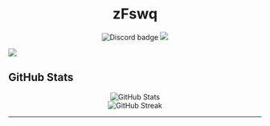 <h1 align="center">zFswq</h1>

<p align="center">
  <img src="https://img.shields.io/badge/Discord-zFswq-5865F2?style=for-the-badge&logo=discord&logoColor=white" alt="Discord badge" />
  <a href="https://github.com/zFswq" target="_blank">
    <img src="https://img.shields.io/badge/GitHub-100000?style=for-the-badge&logo=github&logoColor=white" />
  </a>
</p>



<p align="left">
  <img src="https://skillicons.dev/icons?i=python,c,cpp,cs,java,html,css,js,nodejs,sql,sqlite,vscode,github&perline=10" />
</p>



##  GitHub Stats

<p align="center">
  <img src="https://github-readme-stats.vercel.app/api?username=Umbraye4&show_icons=true&theme=tokyonight" alt="GitHub Stats" />
  <br />
  <img src="https://github-readme-streak-stats.herokuapp.com/?user=Umbraye4&theme=tokyonight" alt="GitHub Streak" />
</p>

---
